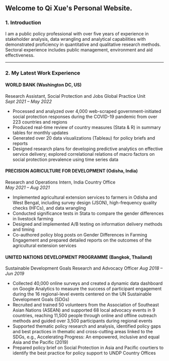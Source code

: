 ## Welcome to Qi Xue's Personal Website. 

### 1. Introduction

I am a public policy professional with over five years of experience in stakeholder analysis, data wrangling and analytical capabilities with demonstrated proficiency in quantitative and qualitative research methods. Sectoral experience includes public management, environment and aid effectiveness.


---

### 2. My Latest Work Experience

#### WORLD BANK (Washington DC, US)                                                                                  
Research Assistant, Social Protection and Jobs Global Practice Unit  
*Sept 2021 – May 2022*
* Processed and analyzed over 4,000 web-scraped government-initiated social protection responses during the COVID-19 pandemic from over 223 countries and regions
* Produced real-time review of country measures (Stata & R) in summary tables for monthly updates
* Generated over 20 data visualizations (Tableau) for policy briefs and reports
* Designed research plans for developing predictive analytics on effective service delivery; explored correlational relations of macro factors on social protection prevalence using time series data

#### PRECISION AGRICULTURE FOR DEVELOPMENT (Odisha, India)          
Research and Operations Intern, India Country Office                                                           
*May 2021 – Aug 2021*
* Implemented agricultural extension services to farmers in Odisha and West Bengal, including survey design (JSON), high-frequency quality checks (HFCs), and data wrangling
* Conducted significance tests in Stata to compare the gender differences in livestock farming
* Designed and implemented A/B testing on information delivery methods and timing
* Co-authored policy blog posts on Gender Differences in Farming Engagement and prepared detailed reports on the outcomes of the agricultural extension services

#### UNITED NATIONS DEVELOPMENT PROGRAMME (Bangkok, Thailand)                                      
Sustainable Development Goals Research and Advocacy Officer
*Aug 2018 – Jun 2019*                  
* Collected 40,000 online surveys and created a dynamic data dashboard on Google Analytics to measure the success of participant engagement during the 16 regional-level events centered on the UN Sustainable Development Goals (SDGs)
* Recruited and trained 50 volunteers from the Association of Southeast Asian Nations (ASEAN) and supported 68 local advocacy events in 9 countries, reaching 11,500 people through online and offline outreach methods and guided over 3,500 participants during regional events
* Supported thematic policy research and analysis, identified policy gaps and best practices in thematic and cross-cutting areas linked to the SDGs, e.g., Accelerating Progress: An empowered, inclusive and equal Asia and the Pacific (2019)
* Prepared policy brief on Social Protection in Asia and Pacific courtiers to identify the best practice for policy support to UNDP Country Offices
